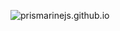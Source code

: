 ![prismarinejs.github.io](https://raw.githubusercontent.com/PrismarineJS/prismarinejs.github.io/master/img/Logos%20and%20Icons/PNG%20files/Prismarine.png)
